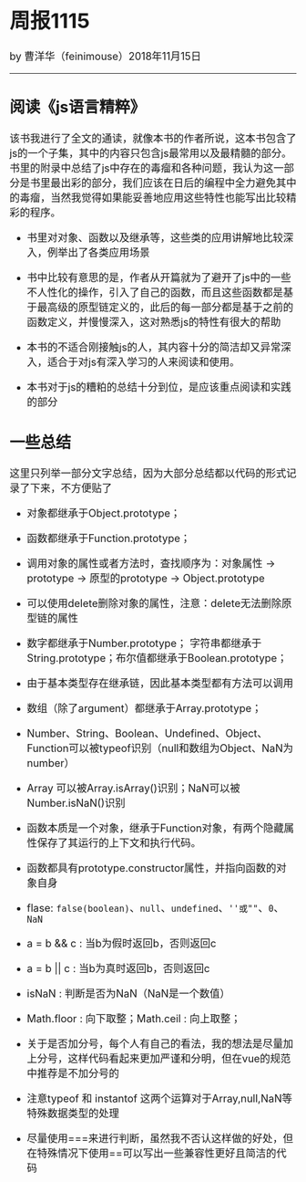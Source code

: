 <font size = "4" >

# 周报1115

by 曹洋华（feinimouse）2018年11月15日

---

## 阅读《js语言精粹》

该书我进行了全文的通读，就像本书的作者所说，这本书包含了js的一个子集，其中的内容只包含js最常用以及最精髓的部分。书里的附录中总结了js中存在的毒瘤和各种问题，我认为这一部分是书里最出彩的部分，我们应该在日后的编程中全力避免其中的毒瘤，当然我觉得如果能妥善地应用这些特性也能写出比较精彩的程序。

* 书里对对象、函数以及继承等，这些类的应用讲解地比较深入，例举出了各类应用场景

* 书中比较有意思的是，作者从开篇就为了避开了js中的一些不人性化的操作，引入了自己的函数，而且这些函数都是基于最高级的原型链定义的，此后的每一部分都是基于之前的函数定义，并慢慢深入，这对熟悉js的特性有很大的帮助

* 本书的不适合刚接触js的人，其内容十分的简洁却又异常深入，适合于对js有深入学习的人来阅读和使用。

* 本书对于js的糟粕的总结十分到位，是应该重点阅读和实践的部分

## 一些总结

这里只列举一部分文字总结，因为大部分总结都以代码的形式记录了下来，不方便贴了

* 对象都继承于Object.prototype；

* 函数都继承于Function.prototype；

* 调用对象的属性或者方法时，查找顺序为：对象属性 -\> prototype -\> 原型的prototype -\> Object.prototype

* 可以使用delete删除对象的属性，注意：delete无法删除原型链的属性

* 数字都继承于Number.prototype； 字符串都继承于String.prototype；布尔值都继承于Boolean.prototype；

* 由于基本类型存在继承链，因此基本类型都有方法可以调用

* 数组（除了argument）都继承于Array.prototype；

* Number、String、Boolean、Undefined、Object、Function可以被typeof识别（null和数组为Object、NaN为number）

* Array 可以被Array.isArray()识别；NaN可以被Number.isNaN()识别

* 函数本质是一个对象，继承于Function对象，有两个隐藏属性保存了其运行的上下文和执行代码。

* 函数都具有prototype.constructor属性，并指向函数的对象自身

* flase: `false(boolean)`、`null`、`undefined`、`''或""`、`0`、`NaN`

* a = b && c : 当b为假时返回b，否则返回c

* a = b || c : 当b为真时返回b，否则返回c

* isNaN : 判断是否为NaN（NaN是一个数值）

* Math.floor : 向下取整；Math.ceil : 向上取整；

* 关于是否加分号，每个人有自己的看法，我的想法是尽量加上分号，这样代码看起来更加严谨和分明，但在vue的规范中推荐是不加分号的

* 注意typeof 和 instantof 这两个运算对于Array,null,NaN等特殊数据类型的处理

* 尽量使用===来进行判断，虽然我不否认这样做的好处，但在特殊情况下使用==可以写出一些兼容性更好且简洁的代码

</font>
